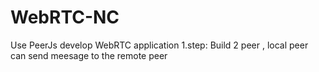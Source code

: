 # WebRTC-NC
Use PeerJs develop WebRTC application
1.step:
Build 2 peer , local peer can send meesage to the remote peer
